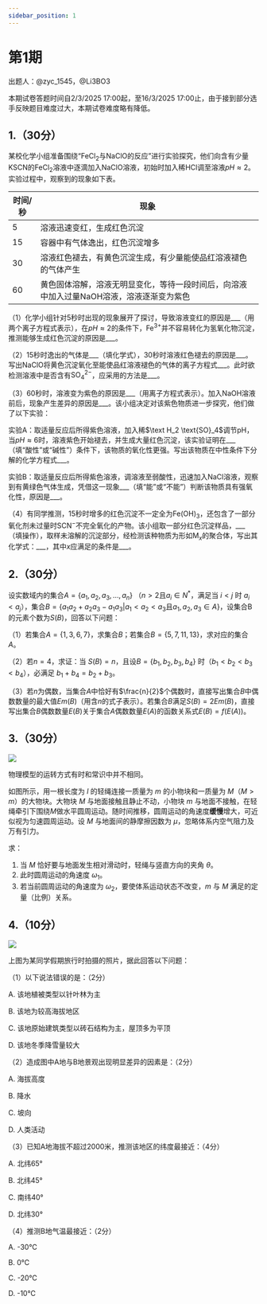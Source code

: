 ```yaml
---
sidebar_position: 1
---
```


# 第1期

出题人：@zyc_1545，@Li3BO3

本期试卷答题时间自2/3/2025 17:00起，至16/3/2025 17:00止，由于接到部分选手反映题目难度过大，本期试卷难度略有降低。

## 1.（30分）

某校化学小组准备围绕“$\text{FeCl}_2$与$\text{NaClO}$的反应”进行实验探究，他们向含有少量$\text{KSCN}$的$\text{FeCl}_2$溶液中逐滴加入$\text{NaClO}$溶液，初始时加入稀$\text{HCl}$调至溶液$pH≈2$。实验过程中，观察到的现象如下表。

时间/秒 | 现象
--- | ---
5 | 溶液迅速变红，生成红色沉淀
15 | 容器中有气体逸出，红色沉淀增多
30 | 溶液红色褪去，有黄色沉淀生成，有少量能使品红溶液褪色的气体产生
60 | 黄色固体溶解，溶液无明显变化，等待一段时间后，向溶液中加入过量$\text{NaOH}$溶液，溶液逐渐变为紫色

（1）化学小组针对5秒时出现的现象展开了探讨，导致溶液变红的原因是\_\_\_（用两个离子方程式表示），在$pH≈2$的条件下，$\text{Fe}^{3+}$并不容易转化为氢氧化物沉淀，推测能够生成红色沉淀的原因是\_\_\_。

（2）15秒时逸出的气体是\_\_\_（填化学式），30秒时溶液红色褪去的原因是\_\_\_。写出$\text{NaClO}$将黄色沉淀氧化至能使品红溶液褪色的气体的离子方程式\_\_\_。此时欲检测溶液中是否含有$\text{SO}_4^{2-}$，应采用的方法是\_\_\_。

（3）60秒时，溶液变为紫色的原因是\_\_\_（用离子方程式表示）。加入$\text{NaOH}$溶液前后，现象产生差异的原因是\_\_\_。该小组决定对该紫色物质进一步探究，他们做了以下实验：

实验A：取适量反应后所得紫色溶液，加入稀$\text H_2 \text{SO}_4$调节pH，当$pH≈6$时，溶液紫色开始褪去，并生成大量红色沉淀，该实验证明在\_\_\_（填“酸性”或“碱性”）条件下，该物质的氧化性更强。写出该物质在中性条件下分解的化学方程式\_\_\_。

实验B：取适量反应后所得紫色溶液，调溶液至弱酸性，迅速加入$\text{NaCl}$溶液，观察到有黄绿色气体生成，凭借这一现象\_\_\_（填“能”或“不能”）判断该物质具有强氧化性，原因是\_\_\_。

（4）有同学推测，15秒时增多的红色沉淀不一定全为$\text{Fe(OH)}_3$，还包含了一部分氧化剂未过量时$\text{SCN}^-$不完全氧化的产物。该小组取一部分红色沉淀样品，\_\_\_（填操作），取样未溶解的沉淀部分，经检测该种物质为形如$\text{M}_x$的聚合体，写出其化学式：\_\_\_，其中$x$应满足的条件是\_\_\_。

## 2.（30分）

设实数域内的集合$A = \{ a_1 , a_2 , a_3 , \dots , a_n \}$ （$n>2$且$a_i ∈ N^*$，满足当 $i < j$ 时 $a_i < a_j$），集合$B = \{ a_1a_2 + a_2a_3 - a_1a_3 | a_1 < a_2 < a_3 \text{且} a_1 , a_2 , a_3∈A \}$，设集合B的元素个数为$S(B)$，回答以下问题：

（1）若集合$A = \{ 1 , 3 , 6 , 7 \}$，求集合$B$；若集合$B = \{ 5 , 7 , 11 , 13 \}$，求对应的集合$A$。

（2）若$n = 4$，求证：当 $S(B) = n$，且设$B = \{ b_1 , b_2 , b_3 , b_4 \}$ 时（$b_1 < b_2 < b_3 < b_4$），必满足 $b_1 + b_4 = b_2 + b_3$。

（3）若$n$为偶数，当集合$A$中恰好有$\frac{n}{2}$个偶数时，直接写出集合$B$中偶数数量的最大值$Em(B)$（用含$n$的式子表示）。若集合$B$满足$S(B) = 2Em(B)$，直接写出集合$B$偶数数量$E(B)$关于集合$A$偶数数量$E(A)$的函数关系式$E(B) = f(E(A))$。

## 3.（30分）

![](/img/1-phy.png)

物理模型的运转方式有时和常识中并不相同。

如图所示，用一根长度为 $l$ 的轻绳连接一质量为 $m$ 的小物块和一质量为 $M$（$M > m$）的大物块。大物块 $M$ 与地面接触且静止不动，小物块 $m$ 与地面不接触，在轻绳牵引下围绕$M$做水平圆周运动。随时间推移，圆周运动的角速度**缓慢**增大，可近似视为匀速圆周运动。设 $M$ 与地面间的静摩擦因数为 $\mu$，忽略体系内空气阻力及万有引力。

求：

1. 当 $M$ 恰好要与地面发生相对滑动时，轻绳与竖直方向的夹角 $\theta$。
2. 此时圆周运动的角速度 $\omega_1$。
3. 若当前圆周运动的角速度为 $\omega_2$，要使体系运动状态不改变，$m$ 与 $M$ 满足的定量（比例）关系。

## 4.（10分）

![](/img/1-geo.jpg)

上图为某同学假期旅行时拍摄的照片，据此回答以下问题：

（1）以下说法错误的是：（2分）

A. 该地植被类型以针叶林为主

B. 该地为较高海拔地区

C. 该地原始建筑类型以砖石结构为主，屋顶多为平顶

D. 该地冬季降雪量较大

（2）造成图中A地与B地景观出现明显差异的因素是：（2分）

A. 海拔高度

B. 降水

C. 坡向

D. 人类活动

（3）已知A地海拔不超过2000米，推测该地区的纬度最接近：（4分）

A. 北纬65°

B. 北纬45°

C. 南纬40°

D. 北纬30°

（4）推测B地气温最接近：（2分）

A. -30℃

B. 0℃

C. -20℃

D. -10℃
